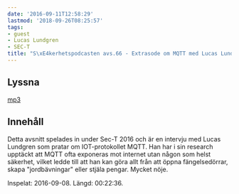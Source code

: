 ```yaml
---
date: '2016-09-11T12:58:29'
lastmod: '2018-09-26T08:25:57'
tags:
- guest
- Lucas Lundgren
- SEC-T
title: "S\xE4kerhetspodcasten avs.66 - Extrasode om MQTT med Lucas Lundgren"
---
```

## Lyssna

[mp3](http://traffic.libsyn.com/sakerhetspodcasten/Sec-T_0x09_Lucas_Lundgren_-_MQTT.mp3)

## Innehåll

Detta avsnitt spelades in under Sec-T 2016 och är en intervju med Lucas Lundgren
som pratar om IOT-protokollet MQTT. Han har i sin research upptäckt att MQTT ofta
exponeras mot internet utan någon som helst säkerhet, vilket ledde till att han kan
göra allt från att öppna fängelsedörrar, skapa "jordbävningar" eller stjäla pengar. Mycket nöje.

Inspelat: 2016-09-08. Längd: 00:22:36.
